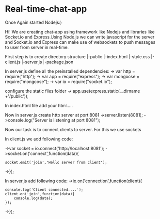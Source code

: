 # Real-time-chat-app
Once Again started Nodejs:)

Hi! We are creating chat-app using framework like Nodejs and libraries like Socket.io and Express.Using Node.js we can write javascript for the server and Socket.io and Express can make use of websockets to push messages to user from server in real-time.

First step is to create directory structure
|-public
  |-index.html
  |-style.css
  |-client.js
|-server.js
|-package.json

In server.js define all the  preinstalled 
dependencies:
-> var http = require("http");
-> var app = require("express");
-> var mongoose = require("mongoose");
-> var io = require("socket.io");

configure the static files folder
-> app.use(express.static(__dirname +'/public'));

In index.html file add your html.....

Now in server.js create http server at port 8081
->server.listen(8081);
->console.log("Server is listening at port 8081");

Now our task is to connect clients to server.
For this we use sockets 

In client.js we add following code:

->var socket = io.connect('http://localhost:8081');
->socket.on('connect',function(data){

	socket.emit('join','Hello server from client');
->});

In server.js add following code:
->io.on('connection',function(client){

	console.log('Client connected....');
	client.on('join',function(data){
		console.log(data);
	});
->});





